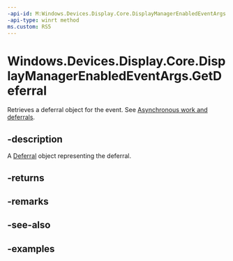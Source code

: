 ```yaml
---
-api-id: M:Windows.Devices.Display.Core.DisplayManagerEnabledEventArgs.GetDeferral
-api-type: winrt method
ms.custom: RS5
---
```


<!-- Method syntax.
public Deferral DisplayManagerEnabledEventArgs.GetDeferral()
-->

# Windows.Devices.Display.Core.DisplayManagerEnabledEventArgs.GetDeferral

Retrieves a deferral object for the event. See [Asynchronous work and deferrals](/windows/uwp/launch-resume/app-lifecycle#asynchronous-work-and-deferrals).

## -description
A [Deferral](/uwp/api/windows.foundation.deferral) object representing the deferral.

## -returns

## -remarks

## -see-also

## -examples
